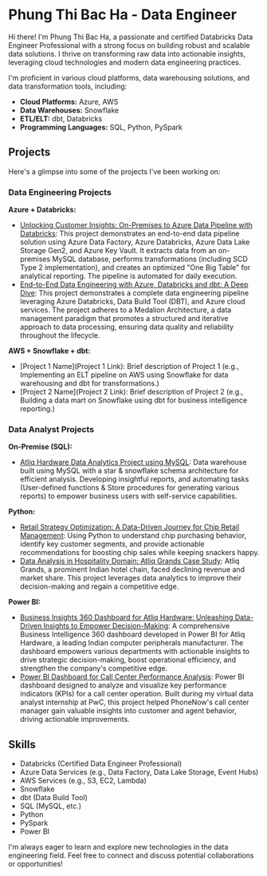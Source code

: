 # Phung Thi Bac Ha - Data Engineer

Hi there! I'm Phung Thi Bac Ha, a passionate and certified Databricks Data Engineer Professional with a strong focus on building robust and scalable data solutions. I thrive on transforming raw data into actionable insights, leveraging cloud technologies and modern data engineering practices.

I'm proficient in various cloud platforms, data warehousing solutions, and data transformation tools, including:

*   **Cloud Platforms:** Azure, AWS
*   **Data Warehouses:** Snowflake
*   **ETL/ELT:** dbt, Databricks
*   **Programming Languages:** SQL, Python, PySpark

## Projects

Here's a glimpse into some of the projects I've been working on:

### Data Engineering Projects

**Azure + Databricks:**

*   [Unlocking Customer Insights: On-Premises to Azure Data Pipeline with Databricks](https://github.com/phungthibacha/Unlocking-Customer-Insights-On-Premises-to-Azure-Data-Pipeline-with-Databricks): This project demonstrates an end-to-end data pipeline solution using Azure Data Factory, Azure Databricks, Azure Data Lake Storage Gen2, and Azure Key Vault. It extracts data from an on-premises MySQL database, performs transformations (including SCD Type 2 implementation), and creates an optimized "One Big Table" for analytical reporting. The pipeline is automated for daily execution.
*   [End-to-End Data Engineering with Azure, Databricks and dbt: A Deep Dive](https://github.com/phungthibacha/adventureworks_dbt_databricks): This project demonstrates a complete data engineering pipeline leveraging Azure Databricks, Data Build Tool (DBT), and Azure cloud services. The project adheres to a Medalion Architecture, a data management paradigm that promotes a structured and iterative approach to data processing, ensuring data quality and reliability throughout the lifecycle.

**AWS + Snowflake + dbt:**

*   [Project 1 Name](Project 1 Link): Brief description of Project 1 (e.g., Implementing an ELT pipeline on AWS using Snowflake for data warehousing and dbt for transformations.)
*   [Project 2 Name](Project 2 Link): Brief description of Project 2 (e.g., Building a data mart on Snowflake using dbt for business intelligence reporting.)

### Data Analyst Projects

**On-Premise (SQL):**

*   [Atliq Hardware Data Analytics Project using MySQL](https://github.com/phungthibacha/MySQL_Sale-SupplyChain_Analysis): Data warehouse built using MySQL with a star & snowflake schema architecture for efficient analysis. Developing insightful reports, and automating tasks (User-defined functions & Store procedures for generating various reports) to empower business users with self-service capabilities.

**Python:**

*   [Retail Strategy Optimization: A Data-Driven Journey for Chip Retail Management](https://github.com/phungthibacha/Python_Retail-Strategy-and-Analytics): Using Python to understand chip purchasing behavior, identify key customer segments, and provide actionable recommendations for boosting chip sales while keeping snackers happy.
*   [Data Analysis in Hospitality Domain: Atliq Grands Case Study](https://github.com/phungthibacha/Python_Data_Analysis_Hospitality_Domain): Atliq Grands, a prominent Indian hotel chain, faced declining revenue and market share. This project leverages data analytics to improve their decision-making and regain a competitive edge.

**Power BI:**

*   [Business Insights 360 Dashboard for Atliq Hardware: Unleashing Data-Driven Insights to Empower Decision-Making](https://github.com/phungthibacha/PowerBI_Business_Insights360_For_Department_Managers): A comprehensive Business Intelligence 360 dashboard developed in Power BI for Atliq Hardware, a leading Indian computer peripherals manufacturer. The dashboard empowers various departments with actionable insights to drive strategic decision-making, boost operational efficiency, and strengthen the company's competitive edge.
*   [Power BI Dashboard for Call Center Performance Analysis](https://github.com/phungthibacha/PowerBI_Call_Centre_Performance): Power BI dashboard designed to analyze and visualize key performance indicators (KPIs) for a call center operation. Built during my virtual data analyst internship at PwC, this project helped PhoneNow's call center manager gain valuable insights into customer and agent behavior, driving actionable improvements.

## Skills

*   Databricks (Certified Data Engineer Professional)
*   Azure Data Services (e.g., Data Factory, Data Lake Storage, Event Hubs)
*   AWS Services (e.g., S3, EC2, Lambda)
*   Snowflake
*   dbt (Data Build Tool)
*   SQL (MySQL, etc.)
*   Python
*   PySpark
*   Power BI

I'm always eager to learn and explore new technologies in the data engineering field. Feel free to connect and discuss potential collaborations or opportunities!
